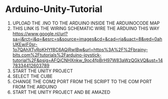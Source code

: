 # Arduino-Unity-Tutorial

1. UPLOAD THE .INO TO THE ARDUINO INSIDE THE ARDUINOCODE MAP
2. THIS LINK IS THE WIRING SCHEMATIC WIRE THE ARDUINO THIS WAY
https://www.google.nl/url?sa=i&rct=j&q=&esrc=s&source=images&cd=&cad=rja&uact=8&ved=0ahUKEwiF0sr-1o7QAhXTyRoKHYf8C6AQjRwIBw&url=https%3A%2F%2Fbrainy-bits.com%2Ftutorials%2Farduino-joystick-tutorial%2F&psig=AFQjCNHXnkw_9oc4fpBrH97W83aWzQGkVQ&ust=1478334412603789
3. START THE UNITY PROJECT
4. SELECT THE CUBE
5. CHANGE THE COM2 PORT FROM THE SCRIPT TO THE COM PORT FROM THE ARDUINO
6. START THE UNITY PROJECT AND BE AMAZED
